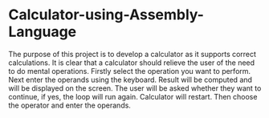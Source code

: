 # Calculator-using-Assembly-Language
The purpose of this project is to develop a calculator as it supports correct calculations. It is clear that a calculator should relieve the user of the need to do mental operations.  Firstly select the operation you want to perform. Next enter the operands using the keyboard. Result will be computed and will be displayed on the screen. The user will be asked whether they want to continue, if yes, the loop will run again. Calculator will restart. Then choose the operator and enter the operands.

